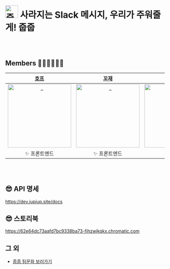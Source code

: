 # <img src="https://user-images.githubusercontent.com/62681566/185729970-a8177667-e6a2-4393-83e3-69889ebc406e.png" width="40px" alt="줍줍 CI"> 사라지는 Slack 메시지, 우리가 주워줄게! 줍줍

<br><br>

## Members 👩🏻‍💻🧑🏻‍💻

|            [호프](https://github.com/moonheekim0118)             |            [꼬재](https://github.com/kkojae91)             |             [봄](https://github.com/JangBomi)             |             [써머](https://github.com/hyewoncc)             |              [리차드](https://github.com/HJ-Rich)             |             [연로그](https://github.com/yeon-06)             |     
| :----------------------------------------------------------: | :----------------------------------------------------------: | :----------------------------------------------------------: | :----------------------------------------------------------: | :----------------------------------------------------------: | :----------------------------------------------------------: |
| <img src="https://avatars.githubusercontent.com/u/61469664?v=4" width=200px alt="_"/> | <img src="https://avatars.githubusercontent.com/u/68001045?v=4" width=200px alt="_"/> | <img src="https://avatars.githubusercontent.com/u/55357130?v=4" width=200px alt="_"/> | <img src="https://avatars.githubusercontent.com/u/80666066?v=4" width=200px alt="_"> | <img src="https://avatars.githubusercontent.com/u/62681566?v=4" width=200px alt="_"> | <img src="https://avatars.githubusercontent.com/u/53105735?v=4" width=200px alt="_"> |
|                         ✨ 프론트엔드                         |                         ✨ 프론트엔드                         |                           💫 백엔드                           |                           💫 백엔드                           |                           💫 백엔드                           |                           💫 백엔드                           |               


<br><br>

## 😎 API 명세
https://dev.jupjup.site/docs

## 😎 스토리북 
https://62e64dc73aafd7bc9338ba73-fihzwjkqkx.chromatic.com

## 그 외

- [줍줍 팀문화 보러가기](https://richard7.notion.site/db4a276903ab477a8db6591d4413f873)  

